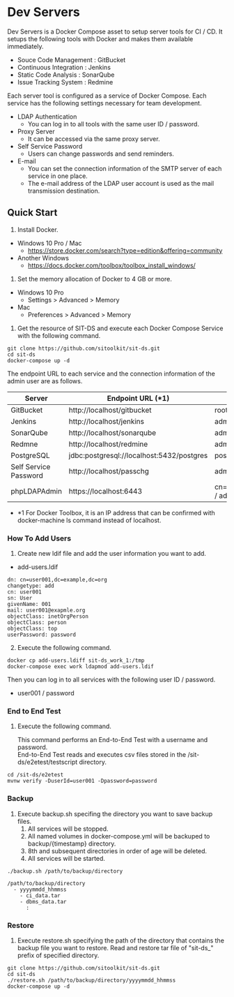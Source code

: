 # Dev Servers

Dev Servers is a Docker Compose asset to setup server tools for CI / CD.
It setups the following tools with Docker and makes them available immediately.

* Souce Code Management : GitBucket
* Continuous Integration : Jenkins
* Static Code Analysis : SonarQube
* Issue Tracking System : Redmine

Each server tool is configured as a service of Docker Compose.
Each service has the following settings necessary for team development.

* LDAP Authentication
  * You can log in to all tools with the same user ID / password.
* Proxy Server
  * It can be accessed via the same proxy server.
* Self Service Password
  * Users can change passwords and send reminders.
* E-mail
  * You can set the connection information of the SMTP server of each service in one place.
  * The e-mail address of the LDAP user account is used as the mail transmission destination.


## Quick Start

1. Install Docker.
  * Windows 10 Pro / Mac
    * https://store.docker.com/search?type=edition&offering=community
  * Another Windows
    * https://docs.docker.com/toolbox/toolbox_install_windows/
1. Set the memory allocation of Docker to 4 GB or more.
  * Windows 10 Pro
    * Settings > Advanced > Memory
  * Mac
    * Preferences > Advanced > Memory
1. Get the resource of SIT-DS and execute each Docker Compose Service with the following command.

```
git clone https://github.com/sitoolkit/sit-ds.git
cd sit-ds
docker-compose up -d
```

The endpoint URL to each service and the connection information of the admin user are as follows.

|        Server         |             Endpoint URL (*1)             |         UserId / Password          |
| --------------------- | ----------------------------------------- | ---------------------------------- |
| GitBucket             | http://localhost/gitbucket                | root  / root                       |
| Jenkins               | http://localhost/jenkins                  | admin / admin                      |
| SonarQube             | http://localhost/sonarqube                | admin / admin                      |
| Redmne                | http://localhost/redmine                  | admin / admin                      |
| PostgreSQL            | jdbc:postgresql://localhost:5432/postgres | postgres / postgres                |
| Self Service Password | http://localhost/passchg                  | admin / admin                      |
| phpLDAPAdmin          | https://localhost:6443                    | cn=admin,dc=example,dc=org / admin |

* *1 For Docker Toolbox, it is an IP address that can be confirmed with docker-machine ls command instead of localhost.


### How To Add Users

1. Create new ldif file and add the user information you want to add.

* add-users.ldif

```
dn: cn=user001,dc=example,dc=org
changetype: add
cn: user001
sn: User
givenName: 001
mail: user001@exapmle.org
objectClass: inetOrgPerson
objectClass: person
objectClass: top
userPassword: password
```

2. Execute the following command.

```
docker cp add-users.ldiff sit-ds_work_1:/tmp
docker-compose exec work ldapmod add-users.ldif
```

Then you can log in to all services with the following user ID / password.

* user001 / password

### End to End Test

1. Execute the following command.  

   This command performs an End-to-End Test with a username and password.  
    End-to-End Test reads and executes csv files stored in the /sit-ds/e2etest/testscript directory.  
```
cd /sit-ds/e2etest
mvnw verify -DuserId=user001 -Dpassword=password
```

### Backup

1. Execute backup.sh specifing the directory you want to save backup files.
   1. All services will be stopped.
   2. All named volumes in docker-compose.yml will be backuped to backup/{timestamp} directory.
   3. 8th and subsequent directories in order of age will be deleted. 
   4. All services will be started.

```
./backup.sh /path/to/backup/directory
```


```
/path/to/backup/directory
  - yyyymmdd_hhmmss
    - ci_data.tar
    - dbms_data.tar
      :
```

### Restore

1. Execute restore.sh specifying the path of the directory that contains the backup file you want to restore.
   Read and restore tar file of "sit-ds_" prefix of specified directory.

```
git clone https://github.com/sitoolkit/sit-ds.git
cd sit-ds
./restore.sh /path/to/backup/directory/yyyymmdd_hhmmss
docker-compose up -d
```